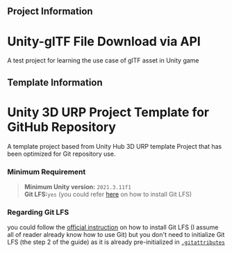 ## Project Information
# Unity-glTF File Download via API
A test project for learning the use case of glTF asset in Unity game

## Template Information 
# Unity 3D URP Project Template for GitHub Repository
A template project based from Unity Hub 3D URP template Project that has been optimized for Git repository use.

### Minimum Requirement
> **Minimum Unity version:** `2021.3.11f1`  
> **Git LFS:**`yes` (you could refer [here](https://git-lfs.github.com/) on how to install Git LFS)

### Regarding Git LFS
you could follow the [official instruction](https://git-lfs.github.com/) on how to install Git LFS (I assume all of reader already know how to use Git)  but you don't need to initialize Git LFS (the step 2 of the guide)  as it is already pre-initialized in [`.gitattributes`](https://github.com/C83Ren/Unity2DProjTemplate/blob/master/.gitattributes)
